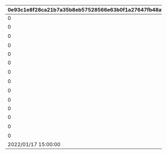 |0e93c1e8f28ca21b7a35b8eb57528566e63b0f1a27647fb48af474b00b984c92|52f617a49559cb60cd944c3d0ef34b807b8399bdbf4bb5fb4bc346550ec727ea|cb733e19f701649ce9627c0d95503d823a2c63baf62d31002a36d3a0a7f1a21f|5324c0ebd0444b33755a89fe995ccb4593bed4c087e4c5128b63bbb27197a3a0|36e6405ece75c9ae61e49b26a12d8f67bae16ab547597958db9c25504a76d206|040af6ca0ee36aa6ecd66487b509e87b4b457c65a3f97be69f5dcd04f3965e3e|f899f04d26c47adcd2fb256e3030a3c2ced35dc3c1668447885e1c0e238cfedc|fa84064400069af98ac72566b9cd90bb973b7081e87efe17fc0eca83057291cf|d61ebe5912847e8b69a572c67c3a6cf42c21176d81c703f20c398e446af9357f|1869e7502737b32db6b7c9e39d08cd8b2074d86fb41422646c13cbd71a2fc9f0|
| --- | --- | --- | --- | --- | --- | --- | --- | --- | --- |
|0|20023105|11|1||5038600|0||1|1|
|0|20023105|12|0|高等部１年　チエル|0|0|次世代へ継承すべき新言語|2|1|
|0|20023107|13|0|高等部２年　クロエ|0|0|私はとても作文が苦手です|3|1|
|0|20023109|14|0|高等部３年　ユニ|0|0|飛翔へと至るまで|4|1|
|0|20023111|21|2||5038601|0||5|2|
|0|20023111|22|0|記入担当　アキノ|0|0|閃きましたわ！|6|2|
|0|20023112|23|0|記入担当　タマキ|0|0|組み立てにゃ！|7|2|
|0|20023113|24|0|記入担当　ユカリ|0|0|私こんなの書いたっけ…？|8|2|
|0|20023114|25|0|記入担当　ミフユ|0|0|このままにしておけないわ|9|2|
|0|20023115|26|0|総括|0|0|特別講座を終えて|10|2|
|0|20023115|31|2||5038602|1||11|3|
|0|20023115|32|0|浪漫継承計画|0|1|開発記－考察|12|3|
|0|20023115|33|0|未全充溢計画|0|2|開発記－試作機完成|13|3|
|0|20023115|34|0|画竜点睛計画|0|3|開発記－最終工程|14|3|
|2022/01/17 15:00:00|20023115|35|3||5038603|3||15|3|